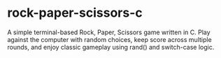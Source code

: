 # rock-paper-scissors-c
A simple terminal-based Rock, Paper, Scissors game written in C. Play against the computer with random choices, keep score across multiple rounds, and enjoy classic gameplay using rand() and switch-case logic.
